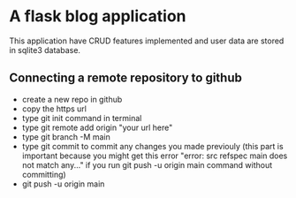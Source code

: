 # A flask blog application

This application have CRUD features implemented and user data are stored in sqlite3 database.

## Connecting a remote repository to github
- create a new repo in github
- copy the https url
- type git init command in terminal
- type git remote add origin "your url here"
- type git branch -M main
- type git commit to commit any changes you made previouly (this part is important because you might get this error "error: src refspec main does not match any..." if you run git push -u origin main command without committing)
- git push -u origin main 